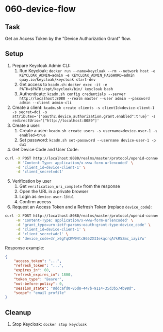 # 060-device-flow

## Task
Get an Access Token by the "Device Authorization Grant" flow.

## Setup
1. Prepare Keycloak Admin CLI:
     1. Run Keycloak: `docker run --name=keycloak --rm --network host -e KEYCLOAK_ADMIN=admin -e KEYCLOAK_ADMIN_PASSWORD=admin quay.io/keycloak/keycloak start-dev`
     2. Get access to `kcadm.sh`: `docker exec -it -e PATH=$PATH:/opt/keycloak/bin/ keycloak bash`
     3. Authenticate: `kcadm.sh config credentials --server http://localhost:8080 --realm master --user admin --password admin --client admin-cli`
2. Create a client: `kcadm.sh create clients -s clientId=device-client-1 -s secret=dc1 -s attributes='{"oauth2.device.authorization.grant.enabled":true}' -s redirectUris='["http://localhost:8089"]'`
3. Create a user:
     1. Create a user: `kcadm.sh create users -s username=device-user-1 -s enabled=true`
     2. Set password: `kcadm.sh set-password --username device-user-1 -p du1`
4. Get Device Code and User Code:
```sh
curl -X POST http://localhost:8080/realms/master/protocol/openid-connect/auth/device \
     -H 'Content-Type: application/x-www-form-urlencoded' \
     -d 'client_id=device-client-1' \
     -d 'client_secret=dc1'
```
5. Verification by user
	1. Get `verification_uri_complete` from the response
	2. Open the URL in a private browser
	3. Login as `device-user-1`/`du1`
	4. Confirm access
6. Request an Access Token and a Refresh Token (replace `device_code`):
```sh
curl -X POST http://localhost:8080/realms/master/protocol/openid-connect/token \
     -H 'Content-Type: application/x-www-form-urlencoded' \
     -d 'grant_type=urn:ietf:params:oauth:grant-type:device_code' \
     -d 'client_id=device-client-1' \
     -d 'client_secret=dc1' \
     -d 'device_code=3r_x6gTqCKW04tcB652XIIekqcrqA7kR5Zmc_iayiYw'
```
Response example:
```json
{
    "access_token": "...",
    "refresh_token": "...",
    "expires_in": 60,
    "refresh_expires_in": 1800,
    "token_type": "Bearer",
    "not-before-policy": 0,
    "session_state": "8ddcafd0-85d8-447b-9114-35d3b574b98d",
    "scope": "email profile"
}
```

## Cleanup
1. Stop Keycloak: `docker stop keycloak`
